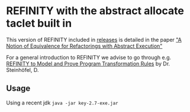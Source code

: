 # REFINITY with the abstract allocate taclet built in

This version of REFINITY included in [releases](https://github.com/selabhvl/REFINITY-abstractallocate/releases/tag/REFINITY) is detailed
in the paper ["A Notion of Equivalence for Refactorings with Abstract Execution"](https://link.springer.com/chapter/10.1007/978-3-031-19756-7_15)

For a general introduction to REFINITY we advise to go through e.g. [REFINITY to Model and Prove Program Transformation Rules](https://link.springer.com/chapter/10.1007/978-3-030-64437-6_16) by Dr. Steinhöfel, D.

## Usage
Using a recent jdk `java -jar key-2.7-exe.jar`
